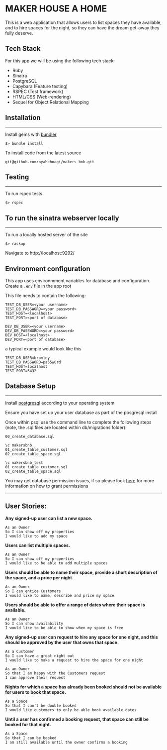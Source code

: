 # MAKER HOUSE A HOME

This is a web application that allows users to list spaces they have available, and to hire spaces for the night, so they can have the dream get-away they fully deserve.

## Tech Stack
For this app we will be using the following tech stack:
- Ruby
- Sinatra 
- PostgreSQL
- Capybara (Feature testing)
- RSPEC (Test framework)
- HTML/CSS (Web-rendering)
- Sequel for Object Relational Mapping

## Installation
----------------------
Install gems with [bundler](https://bundler.io/ "bundler") 
~~~~
$> bundle install 
~~~~
To install code from the latest source
~~~~
git@github.com:nyahehnagi/makers_bnb.git
~~~~

## Testing
-----------------------
To run rspec tests
~~~~
$> rspec
~~~~


## To run the sinatra webserver locally
-----------------------
To run a locally hosted server of the site
~~~~
$> rackup
~~~~

Navigate to http://localhost:9292/

## Environment configuration

This app uses environmment variables for database and configuration. Create a `.env` file in the app root

This file needs to contain the following:
~~~~
TEST_DB_USER=<your username>
TEST_DB_PASSWORD=<your password>
TEST_HOST=<localhost>
TEST_PORT=<port of database>

DEV_DB_USER=<your username>
DEV_DB_PASSWORD=<your password>
DEV_HOST=<localhost>
DEV_PORT=<port of database>
~~~~

a typical example would look like this
~~~~
TEST_DB_USER=bromley
TEST_DB_PASSWORD=pa55w0rd
TEST_HOST=localhost
TEST_PORT=5432
~~~~

## Database Setup
----------------------
Install [postgresql](https://www.postgresql.org/download/ "postgresql")  according to your operating system

Ensure you have set up your user database as part of the posgresql install

Once within psql use the command line to complete the following steps (note, the .sql files are located within db/migrations folder):

~~~~
00_create_database.sql

\c makersbnb
01_create_table_customer.sql
02_create_table_space.sql

\c makersbnb_test
01_create_table_customer.sql
02_create_table_space.sql
~~~~


You may get database permission issues, if so please look [here](https://tableplus.com/blog/2018/04/postgresql-how-to-grant-access-to-users.html "here") for more information on how to grant permissions 

----------------------

## User Stories:

**Any signed-up user can list a new space.**
~~~~
As an Owner
So I can show off my properties
I would like to add my space
~~~~
**Users can list multiple spaces.**
~~~~
As an Owner
So I can show off my properties
I would like to be able to add multiple spaces
~~~~
**Users should be able to name their space, provide a short description of the space, and a price per night.**
~~~~
As an Owner
So I can entice Customers
I would like to name, describe and price my space
~~~~
**Users should be able to offer a range of dates where their space is available.**
~~~~
As an Owner
So I can show availability
I would like to be able to show when my space is free
~~~~
**Any signed-up user can request to hire any space for one night, and this should be approved by the user that owns that space.**
~~~~
As a Customer
So I can have a great night out
I would like to make a request to hire the space for one night
~~~~
~~~~
As an Owner
So that I am happy with the Customers request
I can approve their request
~~~~
**Nights for which a space has already been booked should not be available for users to book that space.**
~~~~
As a Space
So that I can't be double booked
I would like customers to only be able book available dates
~~~~
**Until a user has confirmed a booking request, that space can still be booked for that night.**
~~~~
As a Space
So that I can be booked
I am still available until the owner confirms a booking
~~~~
